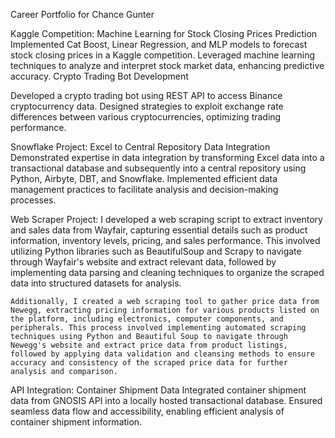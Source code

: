Career Portfolio for Chance Gunter

Kaggle Competition: Machine Learning for Stock Closing Prices Prediction
    Implemented Cat Boost, Linear Regression, and MLP models to forecast stock closing prices in a Kaggle competition.
    Leveraged machine learning techniques to analyze and interpret stock market data, enhancing predictive accuracy.
    Crypto Trading Bot Development

Developed a crypto trading bot using REST API to access Binance cryptocurrency data.
    Designed strategies to exploit exchange rate differences between various cryptocurrencies, optimizing trading performance.

Snowflake Project: Excel to Central Repository Data Integration
    Demonstrated expertise in data integration by transforming Excel data into a transactional database and subsequently into a central repository using Python, Airbyte, DBT, and Snowflake.
    Implemented efficient data management practices to facilitate analysis and decision-making processes.

Web Scraper Project: 
    I developed a web scraping script to extract inventory and sales data from Wayfair, capturing essential details such as product information, inventory levels, pricing, and sales performance. This involved utilizing Python libraries such as BeautifulSoup and Scrapy to navigate through Wayfair's website and extract relevant data, followed by implementing data parsing and cleaning techniques to organize the scraped data into structured datasets for analysis.

    Additionally, I created a web scraping tool to gather price data from Newegg, extracting pricing information for various products listed on the platform, including electronics, computer components, and peripherals. This process involved implementing automated scraping techniques using Python and Beautiful Soup to navigate through Newegg's website and extract price data from product listings, followed by applying data validation and cleansing methods to ensure accuracy and consistency of the scraped price data for further analysis and comparison.

API Integration: Container Shipment Data
    Integrated container shipment data from GNOSIS API into a locally hosted transactional database.
    Ensured seamless data flow and accessibility, enabling efficient analysis of container shipment information.